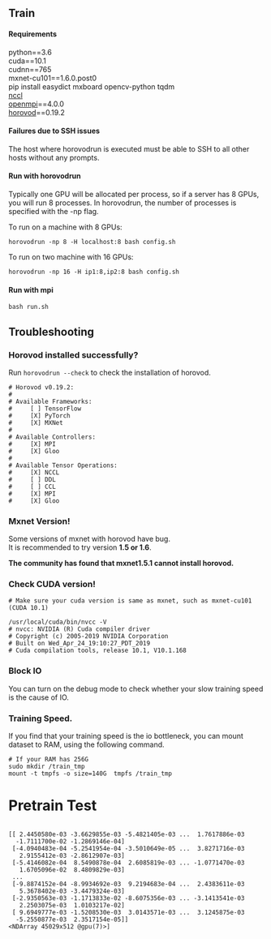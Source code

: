 ## Train
#### Requirements
python==3.6  
cuda==10.1    
cudnn==765    
mxnet-cu101==1.6.0.post0  
pip install easydict mxboard opencv-python tqdm    
[nccl](https://docs.nvidia.com/deeplearning/nccl/install-guide/index.html)  
[openmpi](mxnet/setup-utils/install-mpi.sh)==4.0.0  
[horovod](mxnet/setup-utils/install-horovod.sh)==0.19.2  

#### Failures due to SSH issues
The host where horovodrun is executed must be able to SSH to all other hosts without any prompts.

#### Run with horovodrun
Typically one GPU will be allocated per process, so if a server has 8 GPUs, you will run 8 processes. 
In horovodrun, the number of processes is specified with the -np flag.

To run on a machine with 8 GPUs:
```shell script
horovodrun -np 8 -H localhost:8 bash config.sh
```

To run on two machine with 16 GPUs:
```shell script
horovodrun -np 16 -H ip1:8,ip2:8 bash config.sh
```

#### Run with mpi
```shell script
bash run.sh
```


## Troubleshooting

### Horovod installed successfully?  

Run `horovodrun --check` to check the installation of horovod.
```shell script
# Horovod v0.19.2:
# 
# Available Frameworks:
#     [ ] TensorFlow
#     [X] PyTorch
#     [X] MXNet
# 
# Available Controllers:
#     [X] MPI
#     [X] Gloo
# 
# Available Tensor Operations:
#     [X] NCCL
#     [ ] DDL
#     [ ] CCL
#     [X] MPI
#     [X] Gloo
```

### Mxnet Version!
Some versions of mxnet with horovod have bug.   
It is recommended to try version **1.5 or 1.6**.

**The community has found that mxnet1.5.1 cannot install horovod.**

### Check CUDA version!
```shell script
# Make sure your cuda version is same as mxnet, such as mxnet-cu101 (CUDA 10.1)

/usr/local/cuda/bin/nvcc -V
# nvcc: NVIDIA (R) Cuda compiler driver
# Copyright (c) 2005-2019 NVIDIA Corporation
# Built on Wed_Apr_24_19:10:27_PDT_2019
# Cuda compilation tools, release 10.1, V10.1.168
```

### Block IO
You can turn on the debug mode to check whether your slow training speed is the cause of IO.

### Training Speed.
If you find that your training speed is the io bottleneck, you can mount dataset to RAM, 
using the following command.
```shell script
# If your RAM has 256G
sudo mkdir /train_tmp
mount -t tmpfs -o size=140G  tmpfs /train_tmp
```

# Pretrain Test
```

[[ 2.4450580e-03 -3.6629855e-03 -5.4821405e-03 ...  1.7617886e-03
  -1.7111700e-02 -1.2869146e-04]
 [-4.0940483e-04 -5.2541954e-04 -3.5010649e-05 ...  3.8271716e-03
   2.9155412e-03 -2.8612907e-03]
 [-5.4146082e-04  8.5490878e-04  2.6085819e-03 ... -1.0771470e-03
   1.6705096e-02  8.4809829e-03]
 ...
 [-9.8874152e-04 -8.9934692e-03  9.2194683e-04 ...  2.4383611e-03
   5.3678402e-03 -3.4479324e-03]
 [-2.9350563e-03 -1.1713833e-02 -8.6075356e-03 ... -3.1413541e-03
   2.2503075e-03  1.0103217e-02]
 [ 9.6949777e-03 -1.5208530e-03  3.0143571e-03 ...  3.1245875e-03
  -5.2550877e-03  2.3517154e-05]]
<NDArray 45029x512 @gpu(7)>]
```
